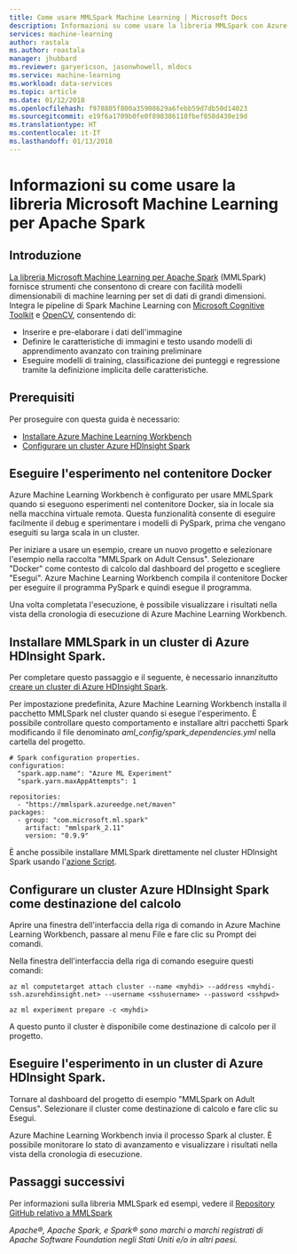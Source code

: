 ```yaml
---
title: Come usare MMLSpark Machine Learning | Microsoft Docs
description: Informazioni su come usare la libreria MMLSpark con Azure Machine Learning.
services: machine-learning
author: rastala
ms.author: roastala
manager: jhubbard
ms.reviewer: garyericson, jasonwhowell, mldocs
ms.service: machine-learning
ms.workload: data-services
ms.topic: article
ms.date: 01/12/2018
ms.openlocfilehash: f978805f800a35908629a6febb59d7db50d14023
ms.sourcegitcommit: e19f6a1709b0fe0f898386118fbef858d430e19d
ms.translationtype: HT
ms.contentlocale: it-IT
ms.lasthandoff: 01/13/2018
---
```

# <a name="how-to-use-microsoft-machine-learning-library-for-apache-spark"></a>Informazioni su come usare la libreria Microsoft Machine Learning per Apache Spark

## <a name="introduction"></a>Introduzione

[La libreria Microsoft Machine Learning per Apache Spark](https://github.com/Azure/mmlspark) (MMLSpark) fornisce strumenti che consentono di creare con facilità modelli dimensionabili di machine learning per set di dati di grandi dimensioni. Integra le pipeline di Spark Machine Learning con [Microsoft Cognitive Toolkit](https://github.com/Microsoft/CNTK) e [OpenCV](http://www.opencv.org/), consentendo di: 
 * Inserire e pre-elaborare i dati dell'immagine
 * Definire le caratteristiche di immagini e testo usando modelli di apprendimento avanzato con training preliminare
 * Eseguire modelli di training, classificazione dei punteggi e regressione tramite la definizione implicita delle caratteristiche.

## <a name="prerequisites"></a>Prerequisiti

Per proseguire con questa guida è necessario:
- [Installare Azure Machine Learning Workbench](quickstart-installation.md)
- [Configurare un cluster Azure HDInsight Spark](https://docs.microsoft.com/azure/hdinsight/hdinsight-apache-spark-jupyter-spark-sql)

## <a name="run-your-experiment-in-docker-container"></a>Eseguire l'esperimento nel contenitore Docker

Azure Machine Learning Workbench è configurato per usare MMLSpark quando si eseguono esperimenti nel contenitore Docker, sia in locale sia nella macchina virtuale remota. Questa funzionalità consente di eseguire facilmente il debug e sperimentare i modelli di PySpark, prima che vengano eseguiti su larga scala in un cluster. 

Per iniziare a usare un esempio, creare un nuovo progetto e selezionare l'esempio nella raccolta "MMLSpark on Adult Census". Selezionare "Docker" come contesto di calcolo dal dashboard del progetto e scegliere "Esegui". Azure Machine Learning Workbench compila il contenitore Docker per eseguire il programma PySpark e quindi esegue il programma.

Una volta completata l'esecuzione, è possibile visualizzare i risultati nella vista della cronologia di esecuzione di Azure Machine Learning Workbench.

## <a name="install-mmlspark-on-azure-hdinsight-spark-cluster"></a>Installare MMLSpark in un cluster di Azure HDInsight Spark.

Per completare questo passaggio e il seguente, è necessario innanzitutto [creare un cluster di Azure HDInsight Spark](https://docs.microsoft.com/azure/hdinsight/hdinsight-apache-spark-jupyter-spark-sql).

Per impostazione predefinita, Azure Machine Learning Workbench installa il pacchetto MMLSpark nel cluster quando si esegue l'esperimento. È possibile controllare questo comportamento e installare altri pacchetti Spark modificando il file denominato _aml_config/spark_dependencies.yml_ nella cartella del progetto.

```
# Spark configuration properties.
configuration:
  "spark.app.name": "Azure ML Experiment"
  "spark.yarn.maxAppAttempts": 1

repositories:
  - "https://mmlspark.azureedge.net/maven"
packages:
  - group: "com.microsoft.ml.spark"
    artifact: "mmlspark_2.11"
    version: "0.9.9"
```

È anche possibile installare MMLSpark direttamente nel cluster HDInsight Spark usando l'[azione Script](https://github.com/Azure/mmlspark#hdinsight).

## <a name="set-up-azure-hdinsight-spark-cluster-as-compute-target"></a>Configurare un cluster Azure HDInsight Spark come destinazione del calcolo

Aprire una finestra dell'interfaccia della riga di comando in Azure Machine Learning Workbench, passare al menu File e fare clic su Prompt dei comandi.

Nella finestra dell'interfaccia della riga di comando eseguire questi comandi:

```
az ml computetarget attach cluster --name <myhdi> --address <myhdi-ssh.azurehdinsight.net> --username <sshusername> --password <sshpwd> 
```

```
az ml experiment prepare -c <myhdi>
```

A questo punto il cluster è disponibile come destinazione di calcolo per il progetto.

## <a name="run-experiment-on-azure-hdinsight-spark-cluster"></a>Eseguire l'esperimento in un cluster di Azure HDInsight Spark.

Tornare al dashboard del progetto di esempio "MMLSpark on Adult Census". Selezionare il cluster come destinazione di calcolo e fare clic su Esegui.

Azure Machine Learning Workbench invia il processo Spark al cluster. È possibile monitorare lo stato di avanzamento e visualizzare i risultati nella vista della cronologia di esecuzione.

## <a name="next-steps"></a>Passaggi successivi
Per informazioni sulla libreria MMLSpark ed esempi, vedere il [Repository GitHub relativo a MMLSpark](https://github.com/Azure/mmlspark)

*Apache®, Apache Spark, e Spark® sono marchi o marchi registrati di Apache Software Foundation negli Stati Uniti e/o in altri paesi.*
